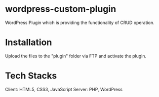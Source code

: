 # wordpress-custom-plugin
WordPress Plugin which is providing the functionality of CRUD operation.

# Installation
Upload the files to the "plugin" folder via FTP and activate the plugin.

# Tech Stacks
Client: HTML5, CSS3, JavaScript
Server: PHP, WordPress
